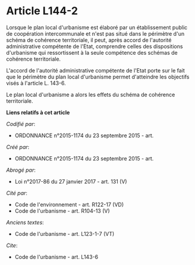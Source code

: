 # Article L144-2

Lorsque le plan local d'urbanisme est élaboré par un établissement public de coopération intercommunale et n'est pas situé
dans le périmètre d'un schéma de cohérence territoriale, il peut, après accord de l'autorité administrative compétente de
l'Etat, comprendre celles des dispositions d'urbanisme qui ressortissent à la seule compétence des schémas de cohérence
territoriale. 

L'accord de l'autorité administrative compétente de l'Etat porte sur le fait que le périmètre du plan local d'urbanisme
permet d'atteindre les objectifs visés à l'article L. 143-6. 

Le plan local d'urbanisme a alors les effets du schéma de cohérence territoriale.

**Liens relatifs à cet article**

_Codifié par_:

  - ORDONNANCE n°2015-1174 du 23 septembre 2015 - art.

_Créé par_:

  - ORDONNANCE n°2015-1174 du 23 septembre 2015 - art.

_Abrogé par_:

  - Loi n°2017-86 du 27 janvier 2017 - art. 131 (V)

_Cité par_:

  - Code de l'environnement - art. R122-17 (VD)
  - Code de l'urbanisme - art. R104-13 (V)

_Anciens textes_:

  - Code de l'urbanisme - art. L123-1-7 (VT)

_Cite_:

  - Code de l'urbanisme - art. L143-6
